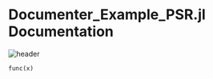 # Documenter_Example_PSR.jl Documentation

![header]("C:\Users\raphael.mota\Pictures\PSR.jpg")

```@docs
func(x)
```